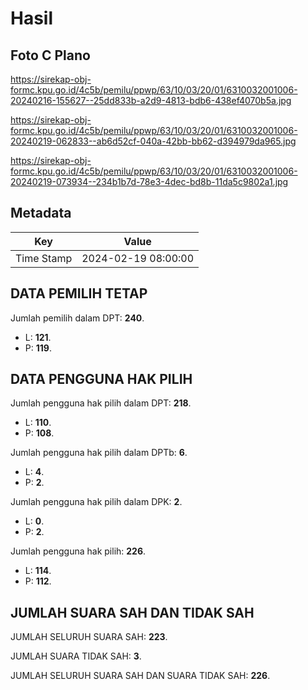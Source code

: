 # Hasil

## Foto C Plano

https://sirekap-obj-formc.kpu.go.id/4c5b/pemilu/ppwp/63/10/03/20/01/6310032001006-20240216-155627--25dd833b-a2d9-4813-bdb6-438ef4070b5a.jpg

https://sirekap-obj-formc.kpu.go.id/4c5b/pemilu/ppwp/63/10/03/20/01/6310032001006-20240219-062833--ab6d52cf-040a-42bb-bb62-d394979da965.jpg

https://sirekap-obj-formc.kpu.go.id/4c5b/pemilu/ppwp/63/10/03/20/01/6310032001006-20240219-073934--234b1b7d-78e3-4dec-bd8b-11da5c9802a1.jpg


## Metadata

| Key        | Value               |
| ---------- | ------------------- |
| Time Stamp | 2024-02-19 08:00:00 |


## DATA PEMILIH TETAP

Jumlah pemilih dalam DPT: **240**.
 * L: **121**.
 * P: **119**.

## DATA PENGGUNA HAK PILIH

Jumlah pengguna hak pilih dalam DPT: **218**.
 * L: **110**.
 * P: **108**.

Jumlah pengguna hak pilih dalam DPTb: **6**.
 * L: **4**.
 * P: **2**.

Jumlah pengguna hak pilih dalam DPK: **2**.
 * L: **0**.
 * P: **2**.

Jumlah pengguna hak pilih: **226**.
 * L: **114**.
 * P: **112**.

## JUMLAH SUARA SAH DAN TIDAK SAH

JUMLAH SELURUH SUARA SAH: **223**.

JUMLAH SUARA TIDAK SAH: **3**.

JUMLAH SELURUH SUARA SAH DAN SUARA TIDAK SAH: **226**.


